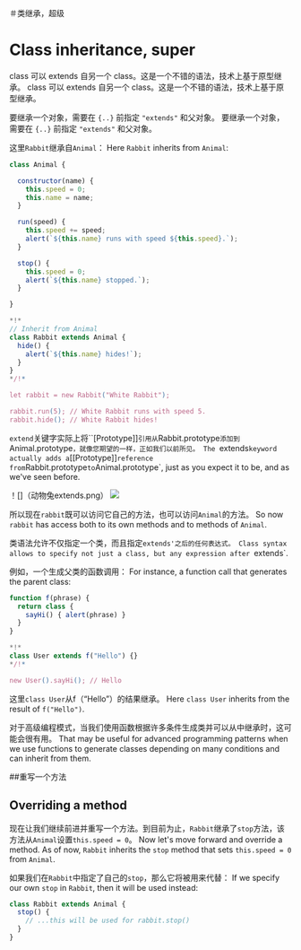 ＃类继承，超级
# Class inheritance, super

class 可以 extends 自另一个 class。这是一个不错的语法，技术上基于原型继承。
class 可以 extends 自另一个 class。这是一个不错的语法，技术上基于原型继承。

要继承一个对象，需要在 `{..}` 前指定 `"extends"` 和父对象。
要继承一个对象，需要在 `{..}` 前指定 `"extends"` 和父对象。


这里`Rabbit`继承自`Animal`：
Here `Rabbit` inherits from `Animal`:

```js run
class Animal {

  constructor(name) {
    this.speed = 0;
    this.name = name;
  }

  run(speed) {
    this.speed += speed;
    alert(`${this.name} runs with speed ${this.speed}.`);
  }

  stop() {
    this.speed = 0;
    alert(`${this.name} stopped.`);
  }

}

*!*
// Inherit from Animal
class Rabbit extends Animal {
  hide() {
    alert(`${this.name} hides!`);
  }
}
*/!*

let rabbit = new Rabbit("White Rabbit");

rabbit.run(5); // White Rabbit runs with speed 5.
rabbit.hide(); // White Rabbit hides!
```

`extend`关键字实际上将``[Prototype]]`引用从`Rabbit.prototype`添加到`Animal.prototype`，就像您期望的一样，正如我们以前所见。
The `extends` keyword actually adds a `[[Prototype]]` reference from `Rabbit.prototype` to `Animal.prototype`, just as you expect it to be, and as we've seen before.

！[]（动物兔extends.png）
![](animal-rabbit-extends.png)

所以现在`rabbit`既可以访问它自己的方法，也可以访问`Animal`的方法。
So now `rabbit` has access both to its own methods and to methods of `Animal`.

类语法允许不仅指定一个类，而且指定`extends'之后的任何表达式。
Class syntax allows to specify not just a class, but any expression after `extends`.

例如，一个生成父类的函数调用：
For instance, a function call that generates the parent class:

```js run
function f(phrase) {
  return class {
    sayHi() { alert(phrase) }
  }
}

*!*
class User extends f("Hello") {}
*/!*

new User().sayHi(); // Hello
```
这里`class User`从f（“Hello”）的结果继承。
Here `class User` inherits from the result of `f("Hello")`.

对于高级编程模式，当我们使用函数根据许多条件生成类并可以从中继承时，这可能会很有用。
That may be useful for advanced programming patterns when we use functions to generate classes depending on many conditions and can inherit from them.

##重写一个方法
## Overriding a method

现在让我们继续前进并重写一个方法。到目前为止，`Rabbit`继承了`stop`方法，该方法从`Animal`设置`this.speed = 0`。
Now let's move forward and override a method. As of now, `Rabbit` inherits the `stop` method that sets `this.speed = 0` from `Animal`.

如果我们在`Rabbit`中指定了自己的`stop`，那么它将被用来代替：
If we specify our own `stop` in `Rabbit`, then it will be used instead:

```js
class Rabbit extends Animal {
  stop() {
    // ...this will be used for rabbit.stop()
  }
}
```


